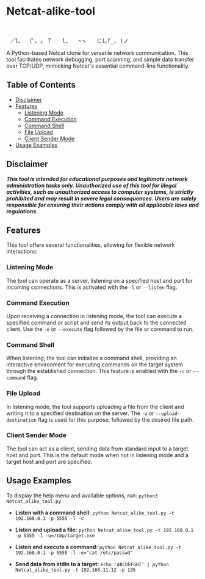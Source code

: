 # Netcat-alike-tool

⠀<pre>
   ／l、
 （ﾟ､ ｡ ７
⠀ l,‏‏‎ ‎‏‏‎ ‎‏‏‎ ‎‎~ヽ
  じしf_, )ノ
 </pre>
A Python-based Netcat clone for versatile network communication. This tool facilitates network debugging, port scanning, and simple data transfer over TCP/UDP, mimicking Netcat's essential command-line functionality.

## Table of Contents

* [Disclaimer](#disclaimer)
* [Features](#features)
    * [Listening Mode](#listening-mode)
    * [Command Execution](#command-execution)
    * [Command Shell](#command-shell)
    * [File Upload](#file-upload)
    * [Client Sender Mode](#client-sender-mode)
* [Usage Examples](#usage-examples)

## Disclaimer

***This tool is intended for educational purposes and legitimate network administration tasks only. Unauthorized use of this tool for illegal activities, such as unauthorized access to computer systems, is strictly prohibited and may result in severe legal consequences. Users are solely responsible for ensuring their actions comply with all applicable laws and regulations.***

## Features

This tool offers several functionalities, allowing for flexible network interactions:

### Listening Mode
The tool can operate as a server, listening on a specified host and port for incoming connections. This is activated with the `-l` or `--listen` flag.

### Command Execution
Upon receiving a connection in listening mode, the tool can execute a specified command or script and send its output back to the connected client. Use the `-e` or `--execute` flag followed by the file or command to run.

### Command Shell
When listening, the tool can initialize a command shell, providing an interactive environment for executing commands on the target system through the established connection. This feature is enabled with the `-c` or `--command` flag.

### File Upload
In listening mode, the tool supports uploading a file from the client and writing it to a specified destination on the server. The `-u` or `--upload-destination` flag is used for this purpose, followed by the desired file path.

### Client Sender Mode
The tool can act as a client, sending data from standard input to a target host and port. This is the default mode when not in listening mode and a target host and port are specified.

## Usage Examples

To display the help menu and available options, run:
`python3 Netcat_alike_tool.py`

* **Listen with a command shell:**
    `python Netcat_alike_tool.py -t 192.168.0.1 -p 5555 -l -c`

* **Listen and upload a file:**
    `python Netcat_alike_tool.py -t 192.168.0.1 -p 5555 -l -u=/tmp/target.exe`

* **Listen and execute a command:**
    `python Netcat_alike_tool.py -t 192.168.0.1 -p 5555 -l -e="cat /etc/passwd"`

* **Send data from stdin to a target:**
    `echo 'ABCDEFGHI' | python Netcat_alike_tool.py -t 192.168.11.12 -p 135`
